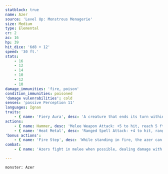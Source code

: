 ```yaml
---
statblock: true
name: Azer
source: 'Level Up: Monstrous Menagerie'
size: Medium
type: Elemental
cr: 2
ac: 16
hp: 39
hit_dice: '6d8 + 12'
speed: '30 ft.'
stats:
    - 16
    - 12
    - 14
    - 10
    - 12
    - 10
damage_immunities: 'fire, poison'
condition_immunities: poisoned
'damage vulenrabilities': cold
senses: 'passive Perception 11'
languages: Ignan
traits:
    - { name: 'Fiery Aura', desc: 'A creature that ends its turn within 5 feet of one or more azers takes 5 (1d10) fire damage. The azer sheds bright light in a 10-foot radius and dim light for an additional 10 feet.' }
actions:
    - { name: Hammer, desc: 'Melee Weapon Attack: +5 to hit, reach 5 ft., one target. Hit: 7 (1d8 + 3) bludgeoning damage plus 3 (1d6) fire damage.' }
    - { name: 'Heat Metal', desc: 'Ranged Spell Attack: +4 to hit, range 60 ft., one creature wearing or holding a metal object. Hit: 9 (2d8) fire damage. If a creature is holding the object and suffers damage, it makes a DC 12 Constitution saving throw, dropping the object on a failure.' }
'bonus actions':
    - { name: 'Fire Step', desc: 'While standing in fire, the azer can magically teleport up to 90 feet to a space within fire.' }
combat:
    - { name: 'Azers fight in melee when possible, dealing damage with their Fiery Aura and hammer', desc: 'When possible, they maintain a string of bonfires they can use to make quick advances and retreats with Fire Step.' }

---
```

```statblock
monster: Azer
```
